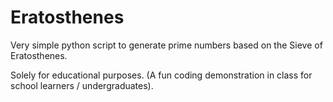 # Eratosthenes

Very simple python script to generate prime numbers based on the Sieve of Eratosthenes. 

Solely for educational purposes. (A fun coding demonstration in class for school learners / undergraduates).
